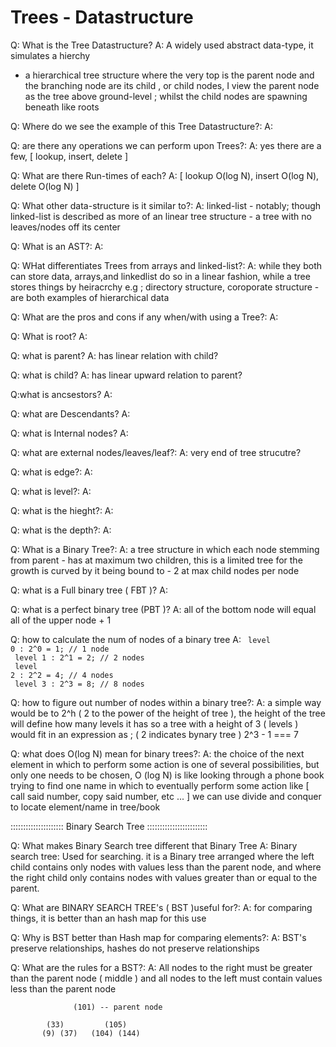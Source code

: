 # Trees - Datastructure

Q: What is the Tree Datastructure?
A: A widely used abstract data-type, it simulates a hierchy
  - a hierarchical tree structure where the very top is the    parent node
    and the branching node are its child , or child nodes, I view the parent node as the tree above ground-level ; whilst the child nodes are spawning beneath like roots

Q: Where do we see the example of this Tree Datastructure?:
A:

Q: are there any operations we can perform upon Trees?:
A: yes there are a few, [ lookup, insert, delete ]

Q: What are there Run-times of each?
A: [ lookup O(log N), insert O(log N), delete O(log N) ]

Q: What other data-structure is it similar to?:
A: linked-list - notably; though linked-list is described as more of an linear tree structure - a tree with no leaves/nodes off its center

Q: What is an AST?:
A: 

Q: WHat differentiates Trees from arrays and linked-list?:
A: while they both can store data, arrays,and linkedlist do so in a linear fashion,
   while a tree stores things by heiracrchy e.g ; directory structure, coroporate structure - are both examples of hierarchical data

Q: What are the pros and cons if any when/with using a Tree?:
A:

Q: What is root?
A:

Q: what is parent?
A: has linear relation with child?

Q: what is child?
A: has linear upward relation to parent?


Q:what is ancsestors?
A:

Q: what are Descendants?
A:

Q: what is Internal nodes?
A:

Q: what are external nodes/leaves/leaf?:
A: very end of tree strucutre?

Q: what is edge?:
A:

Q: what is level?:
A:

Q: what is the hieght?:
A:

Q: what is the depth?:
A:

Q: What is a Binary Tree?:
A: a tree structure in which each node stemming from parent - has at maximum two children, this is a limited tree for the growth is curved by it being bound to - 2 at max child nodes per node

Q: what is a Full binary tree ( FBT )?
A: 

Q: what is a perfect binary tree (PBT )?
A: all of the bottom node will equal all of the upper node + 1

Q: how to calculate the num of nodes of a binary tree
A: 
<code>
  level 0 : 2^0 = 1; // 1 node <br />
  level 1 : 2^1 = 2; // 2 nodes <br />
  level 2 : 2^2 = 4; // 4 nodes <br />
  level 3 : 2^3 = 8; // 8 nodes <br /> 
</code>
Q: how to figure out number of nodes within a binary tree?:
A: a simple way would be to 2^h ( 2 to the power of the height of tree ), the height of the tree will define how many levels it has so a tree with a height of 3 ( levels ) would fit in an expression as ; ( 2 indicates bynary tree ) 2^3 - 1 === 7 

Q: what does O(log N) mean for binary trees?:
A: the choice of the next element in which to perform some action is one of several possibilities, but only one needs to be chosen,
O (log N) is like looking through a phone book trying to find one name in which to eventually perform some action like [ call said number, copy said number, etc ... ]
we can use divide and conquer to locate element/name in tree/book 


::::::::::::::::::::: Binary Search Tree ::::::::::::::::::::::::

Q: What makes Binary Search tree different that Binary Tree
A: Binary search tree: Used for searching. it is a Binary tree arranged where the left child contains only nodes with values less than the parent node, and where the right child only contains nodes with values greater than or equal to the parent.
   

Q: What are BINARY SEARCH TREE's ( BST )useful for?:
A: for comparing things, it is better than an hash map for this use

Q: Why is BST better than Hash map for comparing elements?:
A: BST's preserve relationships, hashes do not preserve relationships

Q: What are the rules for a BST?:
A: All nodes to the right must be greater than the parent node ( middle )
   and all nodes to the left must contain values less than the parent node 

                  (101) -- parent node
          
            (33)         (105) 
           (9) (37)   (104) (144)